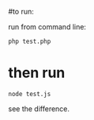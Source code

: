 #to run:

run from command line:

```shell
php test.php
```

# then run 

```shell
node test.js
```

see the difference.
